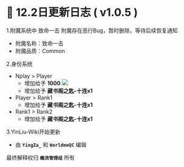 # 🧾 12.2日更新日志 ( v1.0.5 )

1.附魔系统中 致命一击 附魔存在恶行Bug，暂时删除，等待后续恢复通知

* 附魔名称：致命一击
* 附魔品质：Common

2.身份系统

* Nplay > Player
  * 增加给予 **1000** ![](https://sjwx.easydoc.xyz/95040344/files/lc1mozac.png)
  * 增加给予 **藏书阁之匙-十连x1**
* Player > Rank1
  * 增加给予 **藏书阁之匙-十连x1**
* Rank1 > Rank2
  * 增加给予 **藏书阁之匙-十连x1**

3.YinLiu-Wiki开始更新

* 由 **`YingZa_`** 和 **`WorldmeQC`** 编辑

最终解释权归 **`瘾流管理组`** 所有
